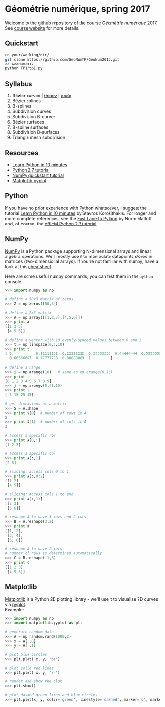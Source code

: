 # Géométrie numérique, spring 2017
Welcome to the github repository of the course *Géométrie numérique* 2017.  
See [course website](https://tiborstanko.sk/teaching/geo-num-2017/) for more details.

## Quickstart
```bash
cd your/working/dir/
git clone https://github.com/GeoNumTP/GeoNum2017.git
cd GeoNum2017
python TP1/tp1.py
```

## Syllabus
1. Bézier curves | [theory](https://tiborstanko.sk/teaching/geo-num-2017/tp1.html) | [code](https://github.com/GeoNumTP/GeoNum2017/tree/master/TP1#tp1--bézier-curves-de-casteljaus-algorithm)  
1. Bézier splines
1. B-splines
1. Subdivision curves
1. Subdivision B-curves
1. Bézier surfaces
1. B-spline surfaces
1. Subdivision B-surfaces
1. Triangle mesh subdivision

## Resources
* [Learn Python in 10 minutes](https://www.stavros.io/tutorials/python/)
* [Python 2.7 tutorial](https://docs.python.org/2.7/tutorial/)
* [NumPy quickstart tutorial](https://docs.scipy.org/doc/numpy-dev/user/quickstart.html)
* [Matplotlib.pyplot](http://matplotlib.org/api/pyplot_api.html#matplotlib.pyplot.plot)

## Python
If you have no prior experience with Python whatsoever, I suggest the tutorial
[Learn Python in 10 minutes](https://www.stavros.io/tutorials/python/) by Stavros Korokithakis.
For longer and more complete references, see the [Fast Lane to Python](http://heather.cs.ucdavis.edu/~matloff/Python/PLN/FastLanePython.pdf) by Norm Matloff and, of course, the [official Python 2.7 tutorial](https://docs.python.org/2.7/tutorial/).

## NumPy
[NumPy](http://www.numpy.org/) is a Python package supporting N-dimensional arrays and linear algebra operations. We'll mostly use it to manipulate datapoints stored in matrices (two-dimensional arrays).
If you're not familiar with numpy, have a look at this [cheatsheet](https://s3.amazonaws.com/assets.datacamp.com/blog_assets/Numpy_Python_Cheat_Sheet.pdf).

Here are some useful numpy commands; you can test them in the `python` console.

```python
>>> import numpy as np

# define a 50x3 matrix of zeros
>>> Z = np.zeros([50,3])

# define a 2x3 matrix
>>> A = np.array([[1,2,3],[4,5,6]])
>>> print A
[[1 2 3]
 [4 5 6]]

# define a vector with 10 evenly-spaced values between 0 and 1 
>>> t = np.linspace(0,1,10)
>>> print t 
[ 0.          0.11111111  0.22222222  0.33333333  0.44444444  0.55555556
  0.66666667  0.77777778  0.88888889  1.        ]
  
# define a range
>>> i = np.arange(10)   # same as np.arange(0,10)
>>> print i
[0 1 2 3 4 5 6 7 8 9]
>>> j = np.arange(5,45,10)
>>> print j
[ 5 15 25 35]

# get dimensions of a matrix
>>> S = A.shape
>>> print S[0]  # number of rows in A 
2
>>> print S[1]  # number of cols in A
3

# access a specific row
>>> print A[0,:]
[1 2 3]

# access a specific col
>>> print A[:,1]
[2 5]

# slicing: access cols 0 to 1
>>> print A[:,0:2]
[[1 2]
 [4 5]]

# slicing: access cols 1 to end
>>> print A[:,1:]
[[2 3]
 [5 6]]
 
# reshape A to have 3 rows and 2 cols
>>> B = A.reshape(3,2)
>>> print B
[[1, 2],
 [3, 4],
 [5, 6]]

# reshape A to have 2 cols
# number of rows is determined automatically
>>> C = B.reshape(-1,3)
>>> print C
[[1 2 3]
 [4 5 6]]
```

## Matplotlib
[Matplotlib](http://matplotlib.org/) is a Python 2D plotting library - we'll use it to visualise 2D curves 
via [pyplot](http://matplotlib.org/api/pyplot_api.html#matplotlib.pyplot.plot).  
Example:
```python
>>> import numpy as np
>>> import matplotlib.pyplot as plt

# generate random data
>>> A = np.random.rand(1000,2)
>>> x = A[:,0]
>>> y = A[:,1]

# plot blue circles
>>> plt.plot( x, y, 'bo')

# plot solid red lines
>>> plt.plot( x, y, 'r-')

# render and show the plot
>>> plt.show()

# plot dashed green lines and blue circles
>>> plt.plot(x, y, color='green', linestyle='dashed', marker='o', markerfacecolor='blue', markersize=12)
```
